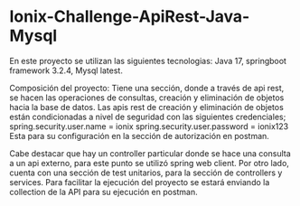 # Ionix-Challenge-ApiRest-Java-Mysql

En este proyecto se utilizan las siguientes tecnologias:
Java 17, springboot framework 3.2.4, Mysql latest.

Composición del proyecto:
Tiene una sección, donde a través de api rest, se hacen las operaciones de consultas, creación y eliminación de objetos hacia la base de datos. Las apis rest de creación y eliminación de objetos están condicionadas a nivel de seguridad con las siguientes credenciales;
spring.security.user.name = ionix
spring.security.user.password = ionix123
Esta para su configuración en la sección de autorización en postman.

Cabe destacar que hay un controller particular donde se hace una consulta a un api externo, para este punto se utilizó spring web client.
Por otro lado, cuenta con una sección de test unitarios, para la sección de controllers y services.
Para facilitar la ejecución del proyecto se estará enviando la collection de la API para su ejecución en postman.
